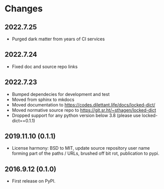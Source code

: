 # Changes

## 2022.7.25

* Purged dark matter from years of CI services

## 2022.7.24

* Fixed doc and source repo links

## 2022.7.23

* Bumped dependecies for development and test
* Moved from sphinx to mkdocs
* Moved documentation to https://codes.dilettant.life/docs/locked-dict/
* Moved normative source repo to https://git.sr.ht/~sthagen/locked-dict
* Dropped support for any python version below 3.8 (please use locked-dict==0.1.1)

## 2019.11.10 (0.1.1)

* License harmony: BSD to MIT, update source repository user name forming part of the paths / URLs, brushed off bit rot, publication to pypi.

## 2016.9.12 (0.1.0)

* First release on PyPI.
